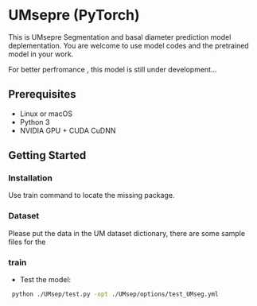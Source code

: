 

<br><br><br>

# UMsepre (PyTorch)

This is UMsepre Segmentation and basal diameter prediction model deplementation. You are welcome to use model codes and the pretrained model in your work.

For better perfromance , this model is still under development...


## Prerequisites
- Linux or macOS
- Python 3
- NVIDIA GPU + CUDA CuDNN

## Getting Started
### Installation

Use train command to locate the missing package.

### Dataset

Please put the data in the UM dataset dictionary, there are some sample files for the 


### train


<!-- - Train a model:

```bash
CUDA_VISIBLE_DEVICES=0 python ./UMsep/train.py -opt ./UMsep/options/UM-assist.yml 
``` -->

- Test the model:
```bash
 python ./UMsep/test.py -opt ./UMsep/options/test_UMseg.yml
```
